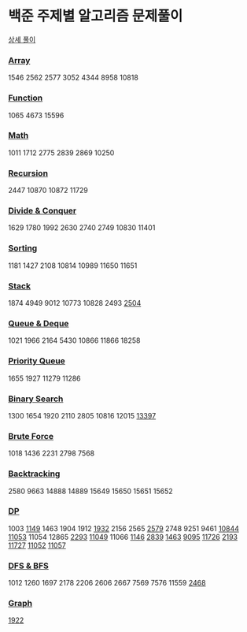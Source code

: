 # 백준 주제별 알고리즘 문제풀이

[상세 풀이](https://velog.io/@jwkim?tag=%EB%B0%B1%EC%A4%80)

### [Array](./Array)
1546 2562 2577 3052 4344 8958 10818

### [Function](./Function)
1065 4673 15596

### [Math](./Math)
1011 1712 2775 2839 2869 10250

### [Recursion](./Recursion)
2447 10870 10872 11729

### [Divide & Conquer](./Divide%20%26%20Conquer)
1629 1780 1992 2630 2740 2749 10830 11401

### [Sorting](./Sorting)
1181 1427 2108 10814 10989 11650 11651

### [Stack](./Stack)
1874 4949 9012 10773 10828 2493 [2504](https://velog.io/@jwkim/stack-2504)

### [Queue & Deque](./Queue%20%26%20Deque)
1021 1966 2164 5430 10866 11866 18258

### [Priority Queue](./Priority%20Queue)
1655 1927 11279 11286

### [Binary Search](./Binary%20Search)
1300 1654 1920 2110 2805 10816 12015 [13397](https://velog.io/@jwkim/binary-search-13397)

### [Brute Force](./Brute%20Force)
1018 1436 2231 2798 7568

### [Backtracking](./Backtracking)
2580 9663 14888 14889 15649 15650 15651 15652

### [DP](./DP)
1003 [1149](https://velog.io/@jwkim/dp-1149) 1463 1904 1912 [1932](https://velog.io/@jwkim/dp-1932) 2156 2565 [2579](https://velog.io/@jwkim/dp-2579) 2748 9251 9461 [10844](https://velog.io/@jwkim/dp-10844) [11053](https://velog.io/@jwkim/dp-11053) 11054 12865 [2293](https://velog.io/@jwkim/2293DP-%EB%8F%99%EC%A0%84-1-JAVA) [11049](https://velog.io/@jwkim/11049DP-%ED%96%89%EB%A0%AC-%EA%B3%B1%EC%85%88-%EC%88%9C%EC%84%9C-JAVA) 11066 [1146](https://velog.io/@jwkim/dp-1146) [2839](https://velog.io/@jwkim/dp-2839) [1463](https://velog.io/@jwkim/dp-1463) [9095](https://velog.io/@jwkim/dp-9095) [11726](https://velog.io/@jwkim/dp-11726) [2193](https://velog.io/@jwkim/dp-2193) [11727](https://velog.io/@jwkim/dp-11727) [11052](https://velog.io/@jwkim/dp-11052) [11057](https://velog.io/@jwkim/dp-11057)

### [DFS & BFS](./DFS%20%26%20BFS)
1012 1260 1697 2178 2206 2606 2667 7569 7576 11559 [2468](https://velog.io/@jwkim/dfs-2468)

### [Graph](./Graph)
[1922](https://velog.io/@jwkim/graph-1922)